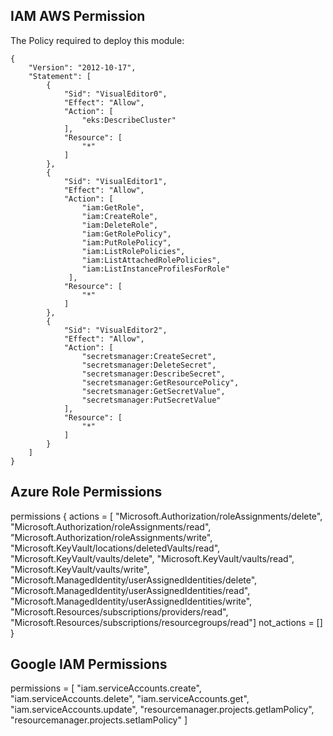 ## IAM AWS Permission

The Policy required to deploy this module:
```hcl
{
    "Version": "2012-10-17",
    "Statement": [
        {
            "Sid": "VisualEditor0",
            "Effect": "Allow",
            "Action": [
                "eks:DescribeCluster"
            ],
            "Resource": [
                "*"
            ]
        },
        {
            "Sid": "VisualEditor1",
            "Effect": "Allow",
            "Action": [
                "iam:GetRole",
                "iam:CreateRole",
                "iam:DeleteRole",  
                "iam:GetRolePolicy",
                "iam:PutRolePolicy",
                "iam:ListRolePolicies",
                "iam:ListAttachedRolePolicies",
                "iam:ListInstanceProfilesForRole"  
             ],
            "Resource": [
                "*"
            ]
        },
        {
            "Sid": "VisualEditor2",
            "Effect": "Allow",
            "Action": [
                "secretsmanager:CreateSecret",
                "secretsmanager:DeleteSecret",
                "secretsmanager:DescribeSecret",
                "secretsmanager:GetResourcePolicy",
                "secretsmanager:GetSecretValue",
                "secretsmanager:PutSecretValue"
            ],
            "Resource": [
                "*"
            ]
        }
    ]
}
```
## Azure Role Permissions

 permissions {
    actions = [
    "Microsoft.Authorization/roleAssignments/delete",
    "Microsoft.Authorization/roleAssignments/read",
    "Microsoft.Authorization/roleAssignments/write",
    "Microsoft.KeyVault/locations/deletedVaults/read",
    "Microsoft.KeyVault/vaults/delete",
    "Microsoft.KeyVault/vaults/read",
    "Microsoft.KeyVault/vaults/write",
    "Microsoft.ManagedIdentity/userAssignedIdentities/delete",
    "Microsoft.ManagedIdentity/userAssignedIdentities/read",
    "Microsoft.ManagedIdentity/userAssignedIdentities/write",
    "Microsoft.Resources/subscriptions/providers/read",
    "Microsoft.Resources/subscriptions/resourcegroups/read"]
    not_actions = []
  }

  ## Google IAM Permissions

 permissions = [
    "iam.serviceAccounts.create",
    "iam.serviceAccounts.delete",
    "iam.serviceAccounts.get",
    "iam.serviceAccounts.update",
    "resourcemanager.projects.getIamPolicy",
    "resourcemanager.projects.setIamPolicy"
  ]